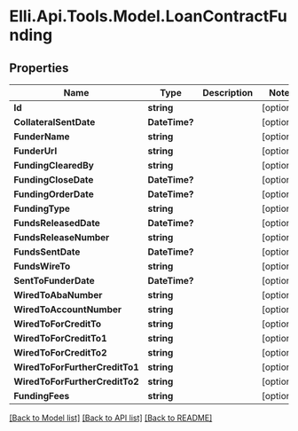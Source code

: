 # Elli.Api.Tools.Model.LoanContractFunding
## Properties

Name | Type | Description | Notes
------------ | ------------- | ------------- | -------------
**Id** | **string** |  | [optional] 
**CollateralSentDate** | **DateTime?** |  | [optional] 
**FunderName** | **string** |  | [optional] 
**FunderUrl** | **string** |  | [optional] 
**FundingClearedBy** | **string** |  | [optional] 
**FundingCloseDate** | **DateTime?** |  | [optional] 
**FundingOrderDate** | **DateTime?** |  | [optional] 
**FundingType** | **string** |  | [optional] 
**FundsReleasedDate** | **DateTime?** |  | [optional] 
**FundsReleaseNumber** | **string** |  | [optional] 
**FundsSentDate** | **DateTime?** |  | [optional] 
**FundsWireTo** | **string** |  | [optional] 
**SentToFunderDate** | **DateTime?** |  | [optional] 
**WiredToAbaNumber** | **string** |  | [optional] 
**WiredToAccountNumber** | **string** |  | [optional] 
**WiredToForCreditTo** | **string** |  | [optional] 
**WiredToForCreditTo1** | **string** |  | [optional] 
**WiredToForCreditTo2** | **string** |  | [optional] 
**WiredToForFurtherCreditTo1** | **string** |  | [optional] 
**WiredToForFurtherCreditTo2** | **string** |  | [optional] 
**FundingFees** | **string** |  | [optional] 

[[Back to Model list]](../README.md#documentation-for-models) [[Back to API list]](../README.md#documentation-for-api-endpoints) [[Back to README]](../README.md)

